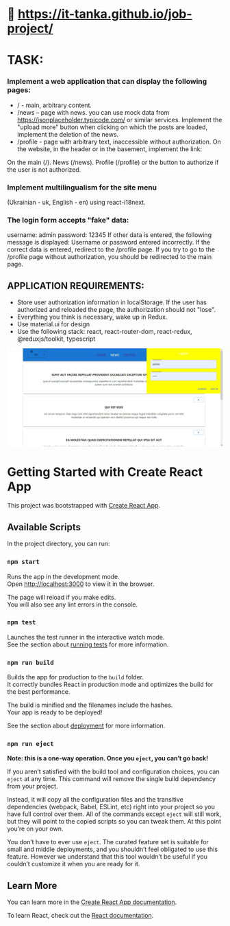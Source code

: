 
# 📰  https://it-tanka.github.io/job-project/ 
# TASK: 
### Implement a web application  that can display the following pages:

- / - main, arbitrary content.
-  /news – page with news. you can use mock data from https://jsonplaceholder.typicode.com/ or similar services. Implement the "upload more" button when clicking on which the posts are loaded, implement the deletion of the news.
-  /profile - page with arbitrary text, inaccessible without authorization.
On the website, in the header or in the basement, implement the link:

  On the main (/).
  News (/news).
  Profile (/profile) or the button to authorize if the user is not authorized.

### Implement multilingualism for the site menu 
(Ukrainian - uk, English - en) using react-i18next.

### The login form accepts "fake" data:
username: admin
password: 12345
If other data is entered, the following message is displayed:
Username or password entered incorrectly.
If the correct data is entered, redirect to the /profile page.
If you try to go to the /profile page without authorization, you should be redirected to the main page.

## APPLICATION REQUIREMENTS:
 -  Store user authorization information in localStorage. If the user has authorized and reloaded the page, the authorization should not "lose".
 - Everything you think is necessary, wake up in Redux.
 - Use material.ui for design
 - Use the following stack: react, react-router-dom, react-redux, @reduxjs/toolkit, typescript

 ![](screen.png)



# Getting Started with Create React App

This project was bootstrapped with [Create React App](https://github.com/facebook/create-react-app).

## Available Scripts

In the project directory, you can run:

### `npm start`

Runs the app in the development mode.\
Open [http://localhost:3000](http://localhost:3000) to view it in the browser.

The page will reload if you make edits.\
You will also see any lint errors in the console.

### `npm test`

Launches the test runner in the interactive watch mode.\
See the section about [running tests](https://facebook.github.io/create-react-app/docs/running-tests) for more information.

### `npm run build`

Builds the app for production to the `build` folder.\
It correctly bundles React in production mode and optimizes the build for the best performance.

The build is minified and the filenames include the hashes.\
Your app is ready to be deployed!

See the section about [deployment](https://facebook.github.io/create-react-app/docs/deployment) for more information.

### `npm run eject`

**Note: this is a one-way operation. Once you `eject`, you can’t go back!**

If you aren’t satisfied with the build tool and configuration choices, you can `eject` at any time. This command will remove the single build dependency from your project.

Instead, it will copy all the configuration files and the transitive dependencies (webpack, Babel, ESLint, etc) right into your project so you have full control over them. All of the commands except `eject` will still work, but they will point to the copied scripts so you can tweak them. At this point you’re on your own.

You don’t have to ever use `eject`. The curated feature set is suitable for small and middle deployments, and you shouldn’t feel obligated to use this feature. However we understand that this tool wouldn’t be useful if you couldn’t customize it when you are ready for it.

## Learn More

You can learn more in the [Create React App documentation](https://facebook.github.io/create-react-app/docs/getting-started).

To learn React, check out the [React documentation](https://reactjs.org/).

